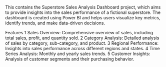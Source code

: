 This  contains the Superstore Sales Analysis Dashboard project,
which aims to provide insights into the sales performance of a fictional superstore. The dashboard is created using Power BI and helps users visualize key metrics, identify trends, and make data-driven decisions.

Features
1 Sales Overview: Comprehensive overview of sales, including total sales, profit, and quantity sold.
2 Category Analysis: Detailed analysis of sales by category, sub-category, and product.
3 Regional Performance: Insights into sales performance across different regions and states.
4 Time Series Analysis: Monthly and yearly sales trends.
5 Customer Insights: Analysis of customer segments and their purchasing behavior.
